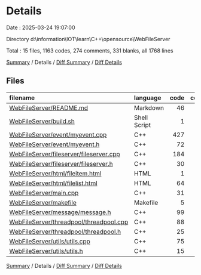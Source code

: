 # Details

Date : 2025-03-24 19:07:00

Directory d:\\information\\IOT\\learn\\C++\\opensource\\WebFileServer

Total : 15 files,  1163 codes, 274 comments, 331 blanks, all 1768 lines

[Summary](results.md) / Details / [Diff Summary](diff.md) / [Diff Details](diff-details.md)

## Files
| filename | language | code | comment | blank | total |
| :--- | :--- | ---: | ---: | ---: | ---: |
| [WebFileServer/README.md](/WebFileServer/README.md) | Markdown | 46 | 0 | 26 | 72 |
| [WebFileServer/build.sh](/WebFileServer/build.sh) | Shell Script | 1 | 1 | 1 | 3 |
| [WebFileServer/event/myevent.cpp](/WebFileServer/event/myevent.cpp) | C++ | 427 | 132 | 112 | 671 |
| [WebFileServer/event/myevent.h](/WebFileServer/event/myevent.h) | C++ | 72 | 26 | 33 | 131 |
| [WebFileServer/fileserver/fileserver.cpp](/WebFileServer/fileserver/fileserver.cpp) | C++ | 184 | 30 | 30 | 244 |
| [WebFileServer/fileserver/fileserver.h](/WebFileServer/fileserver/fileserver.h) | C++ | 30 | 8 | 16 | 54 |
| [WebFileServer/html/fileitem.html](/WebFileServer/html/fileitem.html) | HTML | 1 | 3 | 0 | 4 |
| [WebFileServer/html/filelist.html](/WebFileServer/html/filelist.html) | HTML | 64 | 1 | 6 | 71 |
| [WebFileServer/main.cpp](/WebFileServer/main.cpp) | C++ | 31 | 5 | 7 | 43 |
| [WebFileServer/makefile](/WebFileServer/makefile) | Makefile | 5 | 0 | 2 | 7 |
| [WebFileServer/message/message.h](/WebFileServer/message/message.h) | C++ | 99 | 25 | 43 | 167 |
| [WebFileServer/threadpool/threadpool.cpp](/WebFileServer/threadpool/threadpool.cpp) | C++ | 88 | 15 | 17 | 120 |
| [WebFileServer/threadpool/threadpool.h](/WebFileServer/threadpool/threadpool.h) | C++ | 25 | 9 | 10 | 44 |
| [WebFileServer/utils/utils.cpp](/WebFileServer/utils/utils.cpp) | C++ | 75 | 11 | 17 | 103 |
| [WebFileServer/utils/utils.h](/WebFileServer/utils/utils.h) | C++ | 15 | 8 | 11 | 34 |

[Summary](results.md) / Details / [Diff Summary](diff.md) / [Diff Details](diff-details.md)